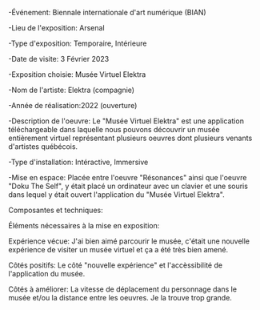 -Événement: Biennale internationale d'art numérique (BIAN)

-Lieu de l'exposition: Arsenal

-Type d'exposition: Temporaire, Intérieure

-Date de visite: 3 Février 2023

-Exposition choisie: Musée Virtuel Elektra

-Nom de l'artiste: Elektra (compagnie)

-Année de réalisation:2022 (ouverture)

-Description de l'oeuvre: Le "Musée Virtuel Elektra" est une application téléchargeable dans laquelle nous pouvons découvrir un musée entièrement virtuel représentant plusieurs oeuvres dont plusieurs venants d'artistes québécois.

-Type d'installation: Intéractive, Immersive

-Mise en espace: Placée entre l'oeuvre "Résonances" ainsi que l'oeuvre "Doku The Self", y était placé un ordinateur avec un clavier et une souris dans lequel y était ouvert l'application du "Musée Virtuel Elektra".

Composantes et techniques: 

Éléments nécessaires à la mise en exposition:

Expérience vécue: J'ai bien aimé parcourir le musée, c'était une nouvelle expérience de visiter un musée virtuel et ça a été très bien amené.

Côtés positifs: Le côté "nouvelle expérience" et l'accèssibilité de l'application du musée.

Côtés à améliorer: La vitesse de déplacement du personnage dans le musée et/ou la distance entre les oeuvres. Je la trouve trop grande.
